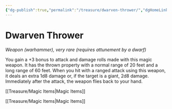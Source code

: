 ```yaml
---
{"dg-publish":true,"permalink":"/treasure/dwarven-thrower/","dgHomeLink":false,"dgPassFrontmatter":true}
---
```



# Dwarven Thrower

*Weapon (warhammer), very rare (requires attunement by a dwarf)*

You gain a +3 bonus to attack and damage rolls made with this magic weapon. It has the thrown property with a normal range of 20 feet and a long range of 60 feet. When you hit with a ranged attack using this weapon, it deals an extra 1d8 damage or, if the target is a giant, 2d8 damage. Immediately after the attack, the weapon flies back to your hand.



[[Treasure/Magic Items|Magic Items]]

[[Treasure/Magic Items|Magic Items]]